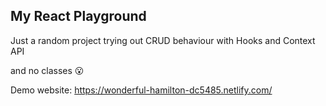 ## My React Playground

Just a random project trying out CRUD behaviour with Hooks and Context API

and no classes 😮

Demo website: https://wonderful-hamilton-dc5485.netlify.com/
